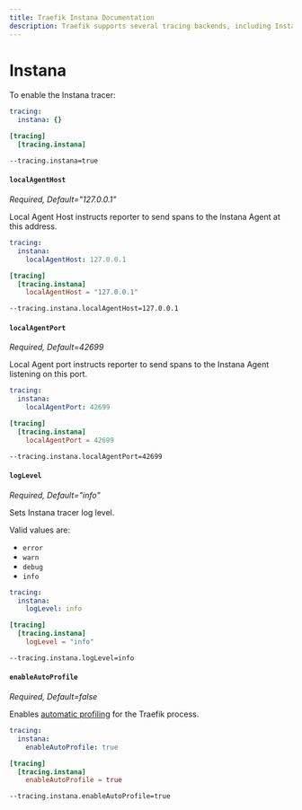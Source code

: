 ```yaml
---
title: Traefik Instana Documentation
description: Traefik supports several tracing backends, including Instana. Learn how to implement it for observability in Traefik Proxy. Read the technical documentation.
---
```


# Instana

To enable the Instana tracer:

```yaml tab="File (YAML)"
tracing:
  instana: {}
```

```toml tab="File (TOML)"
[tracing]
  [tracing.instana]
```

```bash tab="CLI"
--tracing.instana=true
```

#### `localAgentHost`

_Required, Default="127.0.0.1"_

Local Agent Host instructs reporter to send spans to the Instana Agent at this address.

```yaml tab="File (YAML)"
tracing:
  instana:
    localAgentHost: 127.0.0.1
```

```toml tab="File (TOML)"
[tracing]
  [tracing.instana]
    localAgentHost = "127.0.0.1"
```

```bash tab="CLI"
--tracing.instana.localAgentHost=127.0.0.1
```

#### `localAgentPort`

_Required, Default=42699_

Local Agent port instructs reporter to send spans to the Instana Agent listening on this port.

```yaml tab="File (YAML)"
tracing:
  instana:
    localAgentPort: 42699
```

```toml tab="File (TOML)"
[tracing]
  [tracing.instana]
    localAgentPort = 42699
```

```bash tab="CLI"
--tracing.instana.localAgentPort=42699
```

#### `logLevel`

_Required, Default="info"_

Sets Instana tracer log level.

Valid values are:

- `error`
- `warn`
- `debug`
- `info`

```yaml tab="File (YAML)"
tracing:
  instana:
    logLevel: info
```

```toml tab="File (TOML)"
[tracing]
  [tracing.instana]
    logLevel = "info"
```

```bash tab="CLI"
--tracing.instana.logLevel=info
```

#### `enableAutoProfile`

_Required, Default=false_

Enables [automatic profiling](https://www.ibm.com/docs/en/obi/current?topic=instana-profile-processes) for the Traefik process.

```yaml tab="File (YAML)"
tracing:
  instana:
    enableAutoProfile: true
```

```toml tab="File (TOML)"
[tracing]
  [tracing.instana]
    enableAutoProfile = true
```

```bash tab="CLI"
--tracing.instana.enableAutoProfile=true
```
